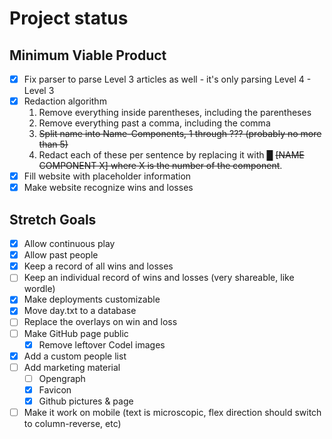 # Project status

## Minimum Viable Product

- [x] Fix parser to parse Level 3 articles as well - it's only parsing Level 4 - Level 3
- [x] Redaction algorithm
    1. Remove everything inside parentheses, including the parentheses
    2. Remove everything past a comma, including the comma
    3. ~~Split name into Name-Components, 1 through ??? (probably no more than 5)~~
    4. Redact each of these per sentence by replacing it with █ ~~[NAME COMPONENT X] where X is the number of the component~~.
- [x] Fill website with placeholder information
- [x] Make website recognize wins and losses

## Stretch Goals

- [x] Allow continuous play
- [x] Allow past people
- [x] Keep a record of all wins and losses
- [ ] Keep an individual record of wins and losses (very shareable, like wordle)
- [x] Make deployments customizable
- [x] Move day.txt to a database
- [ ] Replace the overlays on win and loss
- [ ] Make GitHub page public
  - [x] Remove leftover Codel images
- [x] Add a custom people list
- [ ] Add marketing material
  - [ ] Opengraph
  - [x] Favicon
  - [x] Github pictures & page
- [ ] Make it work on mobile (text is microscopic, flex direction should switch to column-reverse, etc)
